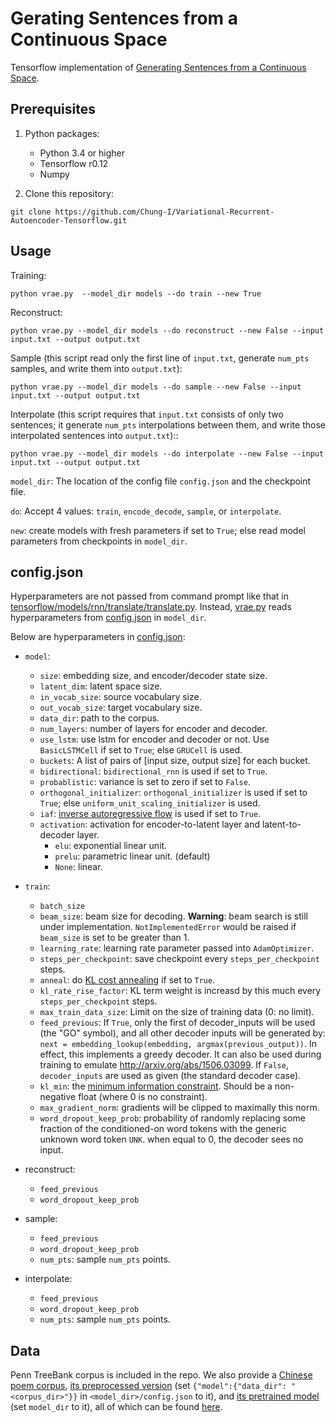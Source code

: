 # Gerating Sentences from a Continuous Space

Tensorflow implementation of [Generating Sentences from a Continuous Space](https://arxiv.org/abs/1511.06349).

## Prerequisites

1. Python packages:
    - Python 3.4 or higher
    - Tensorflow r0.12
    - Numpy

2. Clone this repository:
```shell=
git clone https://github.com/Chung-I/Variational-Recurrent-Autoencoder-Tensorflow.git
```

## Usage


Training:
```shell=
python vrae.py  --model_dir models --do train --new True
```

Reconstruct:
```shell=
python vrae.py --model_dir models --do reconstruct --new False --input input.txt --output output.txt
```

Sample (this script read only the first line of `input.txt`, generate `num_pts` samples, and write them into `output.txt`):
```shell=
python vrae.py --model_dir models --do sample --new False --input input.txt --output output.txt
```

Interpolate (this script requires that `input.txt` consists of only two sentences; it generate `num_pts` interpolations between them, and write those interpolated sentences into `output.txt`):: 
```shell=
python vrae.py --model_dir models --do interpolate --new False --input input.txt --output output.txt
```

`model_dir`: The location of the config file `config.json` and the checkpoint file.

`do`: Accept 4 values: `train`, `encode_decode`, `sample`, or `interpolate`.

`new`: create models with fresh parameters if set to `True`; else read model parameters from checkpoints in `model_dir`.

## config.json

Hyperparameters are not passed from command prompt like that in [tensorflow/models/rnn/translate/translate.py](https://github.com/tensorflow/tensorflow/blob/r0.12/tensorflow/models/rnn/translate/translate.py). Instead, [vrae.py](https://github.com/Chung-I/Variational-Recurrent-Autoencoder-Tensorflow/blob/master/vrae.py) reads hyperparameters from [config.json](https://github.com/Chung-I/Variational-Recurrent-Autoencoder-Tensorflow/blob/master/models/config.json) in `model_dir`.

Below are hyperparameters in [config.json](https://github.com/Chung-I/Variational-Recurrent-Autoencoder-Tensorflow/blob/master/models/config.json):

- `model`:
    - `size`: embedding size, and encoder/decoder state size.
    - `latent_dim`: latent space size.
    - `in_vocab_size`: source vocabulary size.
    - `out_vocab_size`: target vocabulary size.
    - `data_dir`: path to the corpus.
    - `num_layers`: number of layers for encoder and decoder.
    - `use_lstm`: use lstm for encoder and decoder or not. Use `BasicLSTMCell` if set to `True`; else `GRUCell` is used.
    - `buckets`: A list of pairs of [input size, output size] for each bucket.
    - `bidirectional`: `bidirectional_rnn` is used if set to `True`.
    - `probablistic`: variance is set to zero if set to `False`.
    - `orthogonal_initializer`: `orthogonal_initializer` is used if set to `True`; else `uniform_unit_scaling_initializer` is used.
    - `iaf`: [inverse autoregressive flow](https://github.com/openai/iaf) is used if set to `True`.
    - `activation`: activation for encoder-to-latent layer and latent-to-decoder layer.
        - `elu`: exponential linear unit.
        - `prelu`: parametric linear unit. (default)
        - `None`: linear.
- `train`:
    - `batch_size`
    - `beam_size`: beam size for decoding. __Warning__: beam search is still under implementation. `NotImplementedError` would be raised if `beam_size` is set to be greater than 1.
    - `learning_rate`: learning rate parameter passed into `AdamOptimizer`.
    - `steps_per_checkpoint`: save checkpoint every `steps_per_checkpoint` steps.
    - `anneal`: do [KL cost annealing](https://aclweb.org/anthology/K/K16/K16-1002.pdf#page=4) if set to `True`.
    - `kl_rate_rise_factor`: KL term weight is increasd by this much every `steps_per_checkpoint` steps.
    - `max_train_data_size`: Limit on the size of training data (0: no limit).
    - `feed_previous`: If `True`, only the first of decoder_inputs will be
      used (the "GO" symbol), and all other decoder inputs will be generated by: `next = embedding_lookup(embedding, argmax(previous_output))`. In effect, this implements a greedy decoder. It can also be used during training to emulate http://arxiv.org/abs/1506.03099. If `False`, `decoder_inputs` are used as given (the standard decoder case).
    - `kl_min`: the [minimum information constraint](https://arxiv.org/pdf/1606.04934v1.pdf#page=7). Should be a non-negative float (where 0 is no constraint).
    - `max_gradient_norm`: gradients will be clipped to maximally this norm.
    - `word_dropout_keep_prob`: probability of  randomly replacing some fraction of the conditioned-on word tokens with the generic unknown word token `UNK`. when equal to 0, the decoder sees no input.

- reconstruct:
    - `feed_previous`
    - `word_dropout_keep_prob`
- sample:
    - `feed_previous`
    - `word_dropout_keep_prob`
    - `num_pts`: sample `num_pts` points.
- interpolate:
    - `feed_previous`
    - `word_dropout_keep_prob`
    - `num_pts`: sample `num_pts` points.

## Data

Penn TreeBank corpus is included in the repo. We also provide a [Chinese poem corpus](https://drive.google.com/file/d/178u6rYoupyT9crrIxXwHBMQ9v-7VhyqL/view?usp=sharing), [its preprocessed version](https://drive.google.com/file/d/1jfUuuVDf0dg9KZtof7Q-gotVmo-Pd3cF/view?usp=sharing) (set `{"model":{"data_dir": "<corpus_dir>"}}` in `<model_dir>/config.json` to it), and [its pretrained model](https://drive.google.com/file/d/1jfUuuVDf0dg9KZtof7Q-gotVmo-Pd3cF/view?usp=sharing) (set `model_dir` to it), all of which can be found [here](https://drive.google.com/drive/folders/1d7185c4qL6laphyEf5GZRV0I-2aSZcRK?usp=sharing).

